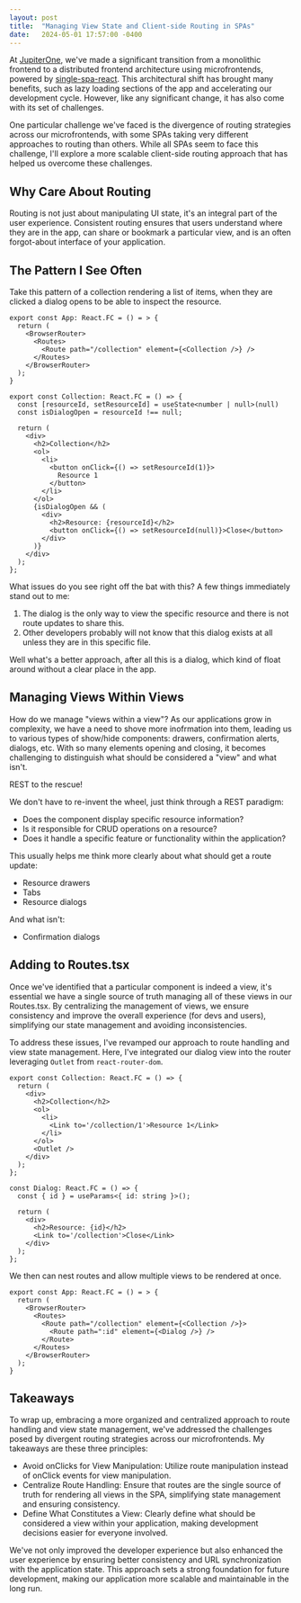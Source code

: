 ```yaml
---
layout: post
title:  "Managing View State and Client-side Routing in SPAs"
date:   2024-05-01 17:57:00 -0400
---
```

At [JupiterOne](https://www.jupiterone.com/), we've made a significant transition from a monolithic frontend to a distributed frontend architecture using microfrontends, powered by [single-spa-react](https://single-spa.js.org/). This architectural shift has brought many benefits, such as lazy loading sections of the app and accelerating our development cycle. However, like any significant change, it has also come with its set of challenges.

One particular challenge we've faced is the divergence of routing strategies across our microfrontends, with some SPAs taking very different approaches to routing than others. While all SPAs seem to face this challenge, I'll explore a more scalable client-side routing approach that has helped us overcome these challenges.

## Why Care About Routing

Routing is not just about manipulating UI state, it's an integral part of the user experience. Consistent routing ensures that users understand where they are in the app, can share or bookmark a particular view, and is an often forgot-about interface of your application.

## The Pattern I See Often

Take this pattern of a collection rendering a list of items, when they are clicked a dialog opens to be able to inspect the resource.

```tsx
export const App: React.FC = () = > {
  return (
    <BrowserRouter>
      <Routes>
        <Route path="/collection" element={<Collection />} />
      </Routes>
    </BrowserRouter>
  );
}

export const Collection: React.FC = () => {
  const [resourceId, setResourceId] = useState<number | null>(null)
  const isDialogOpen = resourceId !== null;

  return (
    <div>
      <h2>Collection</h2>
      <ol>
        <li>
          <button onClick={() => setResourceId(1)}>
            Resource 1
          </button>
        </li>
      </ol>
      {isDialogOpen && (
        <div>
          <h2>Resource: {resourceId}</h2>
          <button onClick={() => setResourceId(null)}>Close</button>
        </div>
      )}
    </div>
  );
};
```

What issues do you see right off the bat with this? A few things immediately stand out to me:
1. The dialog is the only way to view the specific resource and there is not route updates to share this.
1. Other developers probably will not know that this dialog exists at all unless they are in this specific file.

Well what's a better approach, after all this is a dialog, which kind of float around without a clear place in the app.

## Managing Views Within Views

How do we manage "views within a view"? As our applications grow in complexity, we have a need to shove more inofrmation into them, leading us to various types of show/hide components: drawers, confirmation alerts, dialogs, etc. With so many elements opening and closing, it becomes challenging to distinguish what should be considered a "view" and what isn't.

REST to the rescue!

We don't have to re-invent the wheel, just think through a REST paradigm:
- Does the component display specific resource information?
- Is it responsible for CRUD operations on a resource?
- Does it handle a specific feature or functionality within the application?

This usually helps me think more clearly about what should get a route update:
- Resource drawers
- Tabs
- Resource dialogs

And what isn't:
- Confirmation dialogs

## Adding to Routes.tsx

Once we've identified that a particular component is indeed a view, it's essential we have a single source of truth managing all of these views in our Routes.tsx. By centralizing the management of views, we ensure consistency and improve the overall experience (for devs and users), simplifying our state management and avoiding inconsistencies.

To address these issues, I've revamped our approach to route handling and view state management. Here, I've integrated our dialog view into the router leveraging `Outlet` from `react-router-dom`.


```tsx
export const Collection: React.FC = () => {
  return (
    <div>
      <h2>Collection</h2>
      <ol>
        <li>
          <Link to='/collection/1'>Resource 1</Link>
        </li>
      </ol>
      <Outlet />
    </div>
  );
};

const Dialog: React.FC = () => {
  const { id } = useParams<{ id: string }>();

  return (
    <div>
      <h2>Resource: {id}</h2>
      <Link to='/collection'>Close</Link>
    </div>
  );
};
```

We then can nest routes and allow multiple views to be rendered at once.

```tsx
export const App: React.FC = () = > {
  return (
    <BrowserRouter>
      <Routes>
        <Route path="/collection" element={<Collection />}>
          <Route path=":id" element={<Dialog />} />
        </Route>
      </Routes>
    </BrowserRouter>
  );
}
```

## Takeaways

To wrap up, embracing a more organized and centralized approach to route handling and view state management, we've addressed the challenges posed by divergent routing strategies across our microfrontends. My takeaways are these three principles:

- Avoid onClicks for View Manipulation: Utilize route manipulation instead of onClick events for view manipulation.
- Centralize Route Handling: Ensure that routes are the single source of truth for rendering all views in the SPA, simplifying state management and ensuring consistency.
- Define What Constitutes a View: Clearly define what should be considered a view within your application, making development decisions easier for everyone involved.

We've not only improved the developer experience but also enhanced the user experience by ensuring better consistency and URL synchronization with the application state. This approach sets a strong foundation for future development, making our application more scalable and maintainable in the long run.

